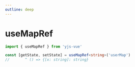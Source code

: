 ```yaml
---
outline: deep
---
```


# useMapRef

```ts
import { useMapRef } from 'yjs-vue'

const [getState, setState] = useMapRef<string>('userMap')
//       ^ () => {[x: string]: string}
```
